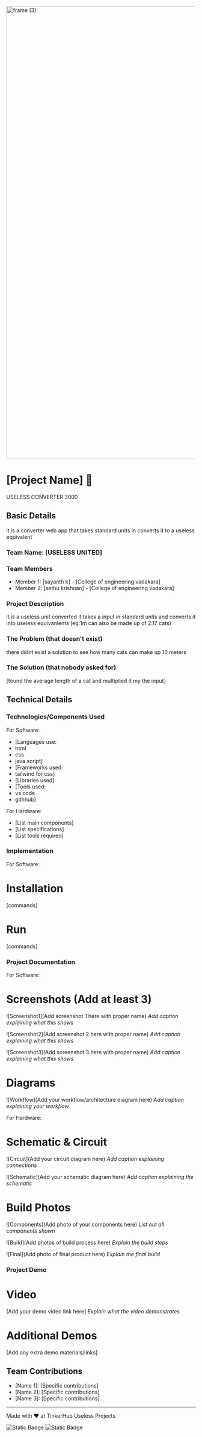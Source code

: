 <img width="3188" height="1202" alt="frame (3)" src="https://github.com/user-attachments/assets/517ad8e9-ad22-457d-9538-a9e62d137cd7" />


# [Project Name] 🎯
USELESS CONVERTER 3000
## Basic Details
it is a converter web app that takes standard units in converts it to a useless equivalent
### Team Name: [USELESS UNITED]


### Team Members
- Member 1: [sayanth k] - [College of engineering vadakara]
- Member 2: [sethu krishnan] - [College of engineering vadakara]

### Project Description
it is a useless unit converted it takes a input in standard units and converts it into useless equivanlents 
(eg:1m can also be made up of 2.17 cats)

### The Problem (that doesn't exist)
there didnt exist a solution to see how many cats can make up 10 meters
### The Solution (that nobody asked for)
[found the average length of a cat and multiplied it my the input]

## Technical Details
### Technologies/Components Used
For Software:
- [Languages use:
- html
- css
- java script]
- [Frameworks used:
- tailwind for css]
- [Libraries used]
- [Tools used:
- vs code
- githhub]

For Hardware:
- [List main components]
- [List specifications]
- [List tools required]

### Implementation
For Software:
# Installation
[commands]

# Run
[commands]

### Project Documentation
For Software:

# Screenshots (Add at least 3)
![Screenshot1](Add screenshot 1 here with proper name)
*Add caption explaining what this shows*

![Screenshot2](Add screenshot 2 here with proper name)
*Add caption explaining what this shows*

![Screenshot3](Add screenshot 3 here with proper name)
*Add caption explaining what this shows*

# Diagrams
![Workflow](Add your workflow/architecture diagram here)
*Add caption explaining your workflow*

For Hardware:

# Schematic & Circuit
![Circuit](Add your circuit diagram here)
*Add caption explaining connections*

![Schematic](Add your schematic diagram here)
*Add caption explaining the schematic*

# Build Photos
![Components](Add photo of your components here)
*List out all components shown*

![Build](Add photos of build process here)
*Explain the build steps*

![Final](Add photo of final product here)
*Explain the final build*

### Project Demo
# Video
[Add your demo video link here]
*Explain what the video demonstrates*

# Additional Demos
[Add any extra demo materials/links]

## Team Contributions
- [Name 1]: [Specific contributions]
- [Name 2]: [Specific contributions]
- [Name 3]: [Specific contributions]

---
Made with ❤️ at TinkerHub Useless Projects 

![Static Badge](https://img.shields.io/badge/TinkerHub-24?color=%23000000&link=https%3A%2F%2Fwww.tinkerhub.org%2F)
![Static Badge](https://img.shields.io/badge/UselessProjects--25-25?link=https%3A%2F%2Fwww.tinkerhub.org%2Fevents%2FQ2Q1TQKX6Q%2FUseless%2520Projects)


